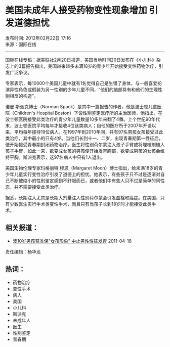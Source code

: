 # 美国未成年人接受药物变性现象增加 引发道德担忧

发布时间: 2012年02月22日 17:16  
来源：国际在线  

---

国际在线专稿：据美联社2月20日报道，美国当地时间20日发布在《小儿科》杂志上的3篇报告指出，美国越来越多未满18岁的青少年开始接受变性药物治疗，引发广泛争议。

专家表示，每10000个美国儿童中就有1名觉得自己是生错了身体，与一般喜爱扮演异性角色或假装为另一性别的少年儿童不同，“他们的脑部具有和他们的生理性别相反的构造”。

诺曼 斯派克博士（Norman Spack）是其中一篇报告的作者，他是波士顿儿童医院（Children's Hospital Boston）下设性别鉴定医疗所的主治医师，他指出，在波士顿医院接受此类治疗的青少年儿童数量10多年来翻了4番。上个世纪90年代末，波士顿医院平均每年才接收4位该类病人；自他的医疗所于2007年开设以来，平均每年接待19位病人。在1997年到2010年间，共有97名男孩女孩接受过此类治疗，其中最小的只有4岁。当他们长到十一、二岁，出现青春期第一性征后，便开始接受青春期封闭药物治疗。医生将性别荷尔蒙注入孩子手臂或将埋植剂植入孩子手臂，如此一来，欲变成女孩的男孩便开始发育胸部，欲变成男孩的女孩会维持平胸。斯派克表示，这97名病人中只有1人退出。

美国生物伦理专家玛格丽特 穆恩（Margaret Moon）博士指出，给未满18岁的青少年儿童实行变性治疗引发了道德上的担忧。她表示，有些孩子只不过是逐渐对自己不断被缩小的性别鉴定感到不舒服而已，或者他们中有些人只不过是简单的同性恋，并不需要接受此类治疗。

据悉，长期注入尤其是长期大剂量注入性别荷尔蒙会引发血栓和癌症。在美国，只有少数医生实行手术类变性手术，而且只有当孩子长到18岁时才能接受此类手术。

## 相关报道：

- [澳10岁男孩获准保"女孩形象" 中止男性性征发育](http://news.cntv.cn/20110418/100703.shtml) 2011-04-18

责任编辑：杨华龙

## 热词：

- 药物治疗
- 变性手术
- 病人
- 美国
- 小儿科
- 斯派克
- 未成年人
- 医生
- 性别鉴定
- 青春期